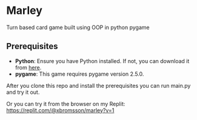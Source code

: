 # Marley

Turn based card game built using OOP in python pygame

## Prerequisites

- **Python**: Ensure you have Python installed. If not, you can download it from [here](https://www.python.org/downloads/).
- **pygame**: This game requires pygame version 2.5.0.

After you clone this repo and install the prerequisites you can run main.py and try it out.

Or you can try it from the browser on my Replit: https://replit.com/@xbromsson/marley?v=1

